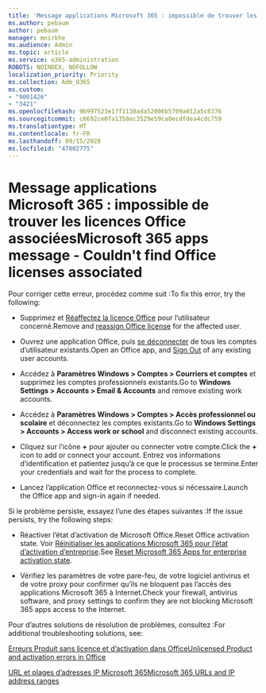 ```yaml
---
title: 'Message applications Microsoft 365 : impossible de trouver les licences Office associées'
ms.author: pebaum
author: pebaum
manager: mnirkhe
ms.audience: Admin
ms.topic: article
ms.service: o365-administration
ROBOTS: NOINDEX, NOFOLLOW
localization_priority: Priority
ms.collection: Adm_O365
ms.custom:
- "9001426"
- "3421"
ms.openlocfilehash: 9b997523e17f1130ada52006b5709a012a5c6376
ms.sourcegitcommit: c6692ce0fa1358ec3529e59ca0ecdfdea4cdc759
ms.translationtype: HT
ms.contentlocale: fr-FR
ms.lasthandoff: 09/15/2020
ms.locfileid: "47802775"
---
```

# <a name="microsoft-365-apps-message---couldnt-find-office-licenses-associated"></a><span data-ttu-id="b60f9-102">Message applications Microsoft 365 : impossible de trouver les licences Office associées</span><span class="sxs-lookup"><span data-stu-id="b60f9-102">Microsoft 365 apps message - Couldn't find Office licenses associated</span></span>

<span data-ttu-id="b60f9-103">Pour corriger cette erreur, procédez comme suit :</span><span class="sxs-lookup"><span data-stu-id="b60f9-103">To fix this error, try the following:</span></span>

- <span data-ttu-id="b60f9-104">Supprimez et [Réaffectez la licence Office](https://docs.microsoft.com/microsoft-365/admin/manage/assign-licenses-to-users) pour l’utilisateur concerné.</span><span class="sxs-lookup"><span data-stu-id="b60f9-104">Remove and [reassign Office license](https://docs.microsoft.com/microsoft-365/admin/manage/assign-licenses-to-users) for the affected user.</span></span>

- <span data-ttu-id="b60f9-105">Ouvrez une application Office, puis [se déconnecter](https://support.office.com/article/sign-out-of-office-5a20dc11-47e9-4b6f-945d-478cb6d92071) de tous les comptes d’utilisateur existants.</span><span class="sxs-lookup"><span data-stu-id="b60f9-105">Open an Office app, and [Sign Out](https://support.office.com/article/sign-out-of-office-5a20dc11-47e9-4b6f-945d-478cb6d92071) of any existing user accounts.</span></span>

- <span data-ttu-id="b60f9-106">Accédez à **Paramètres Windows > Comptes > Courriers et comptes** et supprimez les comptes professionnels existants.</span><span class="sxs-lookup"><span data-stu-id="b60f9-106">Go to **Windows Settings > Accounts > Email & Accounts** and remove existing work accounts.</span></span>

- <span data-ttu-id="b60f9-107">Accédez à **Paramètres Windows > Comptes > Accès professionnel ou scolaire** et déconnectez les comptes existants.</span><span class="sxs-lookup"><span data-stu-id="b60f9-107">Go to **Windows Settings > Accounts > Access work or school** and disconnect existing accounts.</span></span>

- <span data-ttu-id="b60f9-108">Cliquez sur l’icône **+** pour ajouter ou connecter votre compte.</span><span class="sxs-lookup"><span data-stu-id="b60f9-108">Click the **+** icon to add or connect your account.</span></span> <span data-ttu-id="b60f9-109">Entrez vos informations d’identification et patientez jusqu’à ce que le processus se termine.</span><span class="sxs-lookup"><span data-stu-id="b60f9-109">Enter your credentials and wait for the process to complete.</span></span>

- <span data-ttu-id="b60f9-110">Lancez l’application Office et reconnectez-vous si nécessaire.</span><span class="sxs-lookup"><span data-stu-id="b60f9-110">Launch the Office app and sign-in again if needed.</span></span>

<span data-ttu-id="b60f9-111">Si le problème persiste, essayez l’une des étapes suivantes :</span><span class="sxs-lookup"><span data-stu-id="b60f9-111">If the issue persists, try the following steps:</span></span>

- <span data-ttu-id="b60f9-112">Réactiver l’état d’activation de Microsoft Office.</span><span class="sxs-lookup"><span data-stu-id="b60f9-112">Reset Office activation state.</span></span> <span data-ttu-id="b60f9-113">Voir [Réinitialiser les applications Microsoft 365 pour l’état d’activation d’entreprise](https://docs.microsoft.com/office365/troubleshoot/activation/reset-office-365-proplus-activation-state).</span><span class="sxs-lookup"><span data-stu-id="b60f9-113">See [Reset Microsoft 365 Apps for enterprise activation state](https://docs.microsoft.com/office365/troubleshoot/activation/reset-office-365-proplus-activation-state).</span></span>

- <span data-ttu-id="b60f9-114">Vérifiez les paramètres de votre pare-feu, de votre logiciel antivirus et de votre proxy pour confirmer qu’ils ne bloquent pas l’accès des applications Microsoft 365 à Internet.</span><span class="sxs-lookup"><span data-stu-id="b60f9-114">Check your firewall, antivirus software, and proxy settings to confirm they are not blocking Microsoft 365 apps access to the Internet.</span></span> 

<span data-ttu-id="b60f9-115">Pour d’autres solutions de résolution de problèmes, consultez :</span><span class="sxs-lookup"><span data-stu-id="b60f9-115">For additional troubleshooting solutions, see:</span></span>

[<span data-ttu-id="b60f9-116">Erreurs Produit sans licence et d’activation dans Office</span><span class="sxs-lookup"><span data-stu-id="b60f9-116">Unlicensed Product and activation errors in Office</span></span>](https://support.office.com/Article/0d23d3c0-c19c-4b2f-9845-5344fedc4380?wt.mc_id=Alchemy_ClientDIA)

[<span data-ttu-id="b60f9-117">URL et plages d’adresses IP Microsoft 365</span><span class="sxs-lookup"><span data-stu-id="b60f9-117">Microsoft 365 URLs and IP address ranges</span></span>](https://docs.microsoft.com/office365/enterprise/urls-and-ip-address-ranges)
